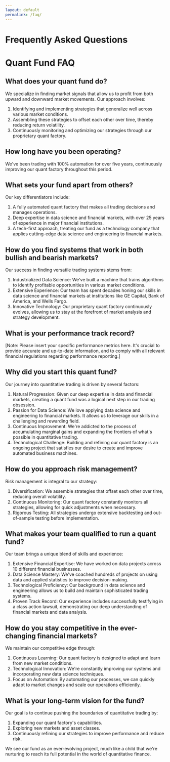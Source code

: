 ```yaml
---
layout: default
permalink: /faq/
---
```


# Frequently Asked Questions

# Quant Fund FAQ

## What does your quant fund do?

We specialize in finding market signals that allow us to profit from both upward and downward market movements. Our approach involves:

1. Identifying and implementing strategies that generalize well across various market conditions.
2. Assembling these strategies to offset each other over time, thereby reducing return volatility.
3. Continuously monitoring and optimizing our strategies through our proprietary quant factory.

## How long have you been operating?

We've been trading with 100% automation for over five years, continuously improving our quant factory throughout this period.

## What sets your fund apart from others?

Our key differentiators include:

1. A fully automated quant factory that makes all trading decisions and manages operations.
2. Deep expertise in data science and financial markets, with over 25 years of experience in major financial institutions.
3. A tech-first approach, treating our fund as a technology company that applies cutting-edge data science and engineering to financial markets.

## How do you find systems that work in both bullish and bearish markets?

Our success in finding versatile trading systems stems from:

1. Industrialized Data Science: We've built a machine that trains algorithms to identify profitable opportunities in various market conditions.
2. Extensive Experience: Our team has spent decades honing our skills in data science and financial markets at institutions like GE Capital, Bank of America, and Wells Fargo.
3. Innovative Technology: Our proprietary quant factory continuously evolves, allowing us to stay at the forefront of market analysis and strategy development.

## What is your performance track record?

[Note: Please insert your specific performance metrics here. It's crucial to provide accurate and up-to-date information, and to comply with all relevant financial regulations regarding performance reporting.]

## Why did you start this quant fund?

Our journey into quantitative trading is driven by several factors:

1. Natural Progression: Given our deep expertise in data and financial markets, creating a quant fund was a logical next step in our trading obsession.
2. Passion for Data Science: We love applying data science and engineering to financial markets. It allows us to leverage our skills in a challenging and rewarding field.
3. Continuous Improvement: We're addicted to the process of accumulating marginal gains and expanding the frontiers of what's possible in quantitative trading.
4. Technological Challenge: Building and refining our quant factory is an ongoing project that satisfies our desire to create and improve automated business machines.

## How do you approach risk management?

Risk management is integral to our strategy:

1. Diversification: We assemble strategies that offset each other over time, reducing overall volatility.
2. Continuous Monitoring: Our quant factory constantly monitors all strategies, allowing for quick adjustments when necessary.
3. Rigorous Testing: All strategies undergo extensive backtesting and out-of-sample testing before implementation.

## What makes your team qualified to run a quant fund?

Our team brings a unique blend of skills and experience:

1. Extensive Financial Expertise: We have worked on data projects across 10 different financial businesses.
2. Data Science Mastery: We've coached hundreds of projects on using data and applied statistics to improve decision-making.
3. Technological Proficiency: Our background in data science and engineering allows us to build and maintain sophisticated trading systems.
4. Proven Track Record: Our experience includes successfully testifying in a class action lawsuit, demonstrating our deep understanding of financial markets and data analysis.

## How do you stay competitive in the ever-changing financial markets?

We maintain our competitive edge through:

1. Continuous Learning: Our quant factory is designed to adapt and learn from new market conditions.
2. Technological Innovation: We're constantly improving our systems and incorporating new data science techniques.
3. Focus on Automation: By automating our processes, we can quickly adapt to market changes and scale our operations efficiently.

## What is your long-term vision for the fund?

Our goal is to continue pushing the boundaries of quantitative trading by:

1. Expanding our quant factory's capabilities.
2. Exploring new markets and asset classes.
3. Continuously refining our strategies to improve performance and reduce risk.

We see our fund as an ever-evolving project, much like a child that we're nurturing to reach its full potential in the world of quantitative finance.